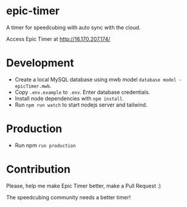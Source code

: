 # epic-timer
A timer for speedcubing with auto sync with the cloud.

Access Epic Timer at <http://16.170.207.174/>

# Development
- Create a local MySQL database using mwb model `database model - epicTimer.mwb`.
- Copy `.env.example` to `.env`. Enter database credentials.
- Install node dependencies with `npm install`.
- Run `npm run watch` to start nodejs server and tailwind.

# Production
- Run npm `run production`

# Contribution 
Please, help me make Epic Timer better, make a Pull Request :)

The speedcubing community needs a better timer!